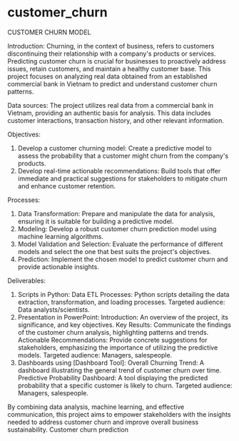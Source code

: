 # customer_churn

CUSTOMER CHURN MODEL

Introduction:
    Churning, in the context of business, refers to customers discontinuing their relationship with a company's products or services. Predicting customer churn is crucial for businesses to proactively address issues, retain customers, and maintain a healthy customer base. This project focuses on analyzing real data obtained from an established commercial bank in Vietnam to predict and understand customer churn patterns.

Data sources:
    The project utilizes real data from a commercial bank in Vietnam, providing an authentic basis for analysis. This data includes customer interactions, transaction history, and other relevant information.

Objectives:
1.  Develop a customer churning model: Create a predictive model to assess the probability that a customer might churn from the company's products.
2.  Develop real-time actionable recommendations: Build tools that offer immediate and practical suggestions for stakeholders to mitigate churn and enhance customer retention.

Processes:
1.  Data Transformation: Prepare and manipulate the data for analysis, ensuring it is suitable for building a predictive model.
2.  Modeling: Develop a robust customer churn prediction model using machine learning algorithms.
3.  Model Validation and Selection: Evaluate the performance of different models and select the one that best suits the project's objectives.
4.  Prediction: Implement the chosen model to predict customer churn and provide actionable insights.

Deliverables:
1.  Scripts in Python:
        Data ETL Processes: Python scripts detailing the data extraction, transformation, and loading processes. Targeted audience: Data analysts/scientists.
2.  Presentation in PowerPoint:
        Introduction: An overview of the project, its significance, and key objectives.
        Key Results: Communicate the findings of the customer churn analysis, highlighting patterns and trends.
        Actionable Recommendations: Provide concrete suggestions for stakeholders, emphasizing the importance of utilizing the predictive models.
        Targeted audience: Managers, salespeople.
3.  Dashboards using [Dashboard Tool]:
    Overall Churning Trend: A dashboard illustrating the general trend of customer churn over time.
    Predictive Probability Dashboard: A tool displaying the predicted probability that a specific customer is likely to churn.
    Targeted audience: Managers, salespeople.

By combining data analysis, machine learning, and effective communication, this project aims to empower stakeholders with the insights needed to address customer churn and improve overall business sustainability.
Customer churn prediction
